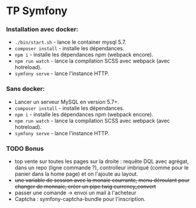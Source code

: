 # TP Symfony

### Installation avec docker:
* `./bin/start.sh` - lance le container mysql 5.7.
* `composer install` - installe les dépendances.
* `npm i` - installe les dépendances npm (webpack encore).
* `npm run watch` - lance la compilation SCSS avec webpack (avec hotreload).
* `symfony serve` - lance l'instance HTTP.

### Sans docker:
* Lancer un serveur MySQL en version 5.7+.
* `composer install` - installe les dépendances.
* `npm i` - installe les dépendances npm (webpack encore).
* `npm run watch` - lance la compilation SCSS avec webpack (avec hotreload).
* `symfony serve` - lance l'instance HTTP.

### TODO Bonus
* top vente sur toutes les pages sur la droite : requête DQL avec agrégat, dans un repo (ligne commande ?), controlleur imbriqué (comme pour le panier dans la home page) et on l'ajoute au layout.
* ~~une variable de session avec la monaie courrante, menu déroulant pour changer de monnaie, créer un pipe twig currency_convert~~
* passer une comande -> envoi un mail à l'acheteur
* Captcha : symfony-captcha-bundle pour l'inscription.